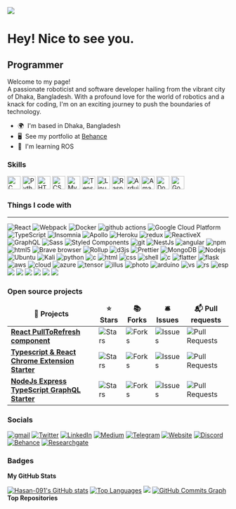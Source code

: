 ![](https://media.licdn.com/dms/image/D5616AQH5egPKe1M0HA/profile-displaybackgroundimage-shrink_350_1400/0/1698330734421?e=1703721600&v=beta&t=jUhbxrwEiD-kEDprLg1X0LPdM7Y6L8JDNNVRJe26sU8)
# Hey! Nice to see you.



Programmer
----------
Welcome to my page!</br>A passionate roboticist and software developer hailing from the vibrant city of Dhaka, Bangladesh. With a profound love for the world of robotics and a knack for coding, I'm on an exciting journey to push the boundaries of technology.

*   🌍  I'm based in Dhaka, Bangladesh
*   🖥️  See my portfolio at [Behance](https://www.behance.net/abdullahhasan35)
*   🧠  I'm learning ROS



### Skills
<p align="left">
<a href="https://docs.microsoft.com/en-us/cpp/?view=msvc-170" target="_blank" rel="noreferrer"><img src="https://raw.githubusercontent.com/danielcranney/readme-generator/main/public/icons/skills/c-colored.svg" width="30" height="30" alt="C" /></a>  <a href="https://www.python.org/" target="_blank" rel="noreferrer"><img src="https://raw.githubusercontent.com/danielcranney/readme-generator/main/public/icons/skills/python-colored.svg" width="30" height="30" alt="Python" /></a>  <a href="https://developer.mozilla.org/en-US/docs/Glossary/HTML5" target="_blank" rel="noreferrer"><img src="https://raw.githubusercontent.com/danielcranney/readme-generator/main/public/icons/skills/html5-colored.svg" width="30" height="30" alt="HTML5" /></a>  <a href="https://www.w3.org/TR/CSS/#css" target="_blank" rel="noreferrer"><img src="https://raw.githubusercontent.com/danielcranney/readme-generator/main/public/icons/skills/css3-colored.svg" width="30" height="30" alt="CSS3" /></a>  <a href="https://www.mysql.com/" target="_blank" rel="noreferrer"><img src="https://raw.githubusercontent.com/danielcranney/readme-generator/main/public/icons/skills/mysql-colored.svg" width="30" height="30" alt="MySQL" /></a>  <a href="https://www.tensorflow.org/" target="_blank" rel="noreferrer"><img src="https://raw.githubusercontent.com/danielcranney/readme-generator/main/public/icons/skills/tensorflow-colored.svg" width="30" height="30" alt="TensorFlow" /></a>  <a href="https://www.linux.org" target="_blank" rel="noreferrer"><img src="https://raw.githubusercontent.com/danielcranney/readme-generator/main/public/icons/skills/linux-colored.svg" width="30" height="30" alt="Linux" /></a>  <a href="https://www.raspberrypi.org/" target="_blank" rel="noreferrer"><img src="https://raw.githubusercontent.com/danielcranney/readme-generator/main/public/icons/skills/raspberrypi-colored.svg" width="30" height="30" alt="Raspberry Pi" /></a>  <a href="https://store.arduino.cc/?gclid=Cj0KCQjw2eilBhCCARIsAG0Pf8uueBifykWcsSS4LPESeGQfxGVKJYnzV7bz471XfknQJy_1VINVWM8aAkLtEALw_wcB" target="_blank" rel="noreferrer"><img src="https://raw.githubusercontent.com/danielcranney/readme-generator/main/public/icons/skills/arduino-colored.svg" width="30" height="30" alt="Arduino" /></a>  <a href="https://aws.amazon.com" target="_blank" rel="noreferrer"><img src="https://raw.githubusercontent.com/danielcranney/readme-generator/main/public/icons/skills/aws-colored.svg" width="30" height="30" alt="Amazon Web Services" /></a>  <a href="https://www.docker.com/" target="_blank" rel="noreferrer"><img src="https://raw.githubusercontent.com/danielcranney/readme-generator/main/public/icons/skills/docker-colored.svg" width="30" height="30" alt="Docker" /></a>  <a href="https://cloud.google.com/" target="_blank" rel="noreferrer"><img src="https://raw.githubusercontent.com/danielcranney/readme-generator/main/public/icons/skills/googlecloud-colored.svg" width="30" height="30" alt="Google Cloud" /></a>
                    </p>
		    
### Things I code with
----------
<p text-align="justify">
  <img alt="React" src="https://img.shields.io/badge/-React-45b8d8?style=flat-square&logo=react&logoColor=white" />
  <img alt="Webpack" src="https://img.shields.io/badge/-Webpack-8DD6F9?style=flat-square&logo=webpack&logoColor=white" /> 
  <img alt="Docker" src="https://img.shields.io/badge/-Docker-46a2f1?style=flat-square&logo=docker&logoColor=white" />
  <img alt="github actions" src="https://img.shields.io/badge/-Github_Actions-2088FF?style=flat-square&logo=github-actions&logoColor=white" />
  <img alt="Google Cloud Platform" src="https://img.shields.io/badge/-Google_Cloud_Platform-1a73e8?style=flat-square&logo=google-cloud&logoColor=white" />
  <img alt="TypeScript" src="https://img.shields.io/badge/-TypeScript-007ACC?style=flat-square&logo=typescript&logoColor=white" />
  <img alt="Insomnia" src="https://img.shields.io/badge/-Insomnia-5849BE?style=flat-square&logo=insomnia&logoColor=white" />
  <img alt="Apollo" src="https://img.shields.io/badge/-Apollo%20GraphQL-311C87?style=flat-square&logo=apollo-graphql&logoColor=white" />
  <img alt="Heroku" src="https://img.shields.io/badge/-Heroku-430098?style=flat-square&logo=heroku&logoColor=white" />
  <img alt="redux" src="https://img.shields.io/badge/-Redux-764ABC?style=flat-square&logo=redux&logoColor=white" />
  <img alt="ReactiveX" src="https://img.shields.io/badge/-RxJs-B7178C?style=flat-square&logo=reactivex&logoColor=white" />
  <img alt="GraphQL" src="https://img.shields.io/badge/-GraphQL-E10098?style=flat-square&logo=graphql&logoColor=white" />
  <img alt="Sass" src="https://img.shields.io/badge/-Sass-CC6699?style=flat-square&logo=sass&logoColor=white" />
  <img alt="Styled Components" src="https://img.shields.io/badge/-Styled_Components-db7092?style=flat-square&logo=styled-components&logoColor=white" />
  <img alt="git" src="https://img.shields.io/badge/-Git-F05032?style=flat-square&logo=git&logoColor=white" />
  <img alt="NestJs" src="https://img.shields.io/badge/-NestJs-ea2845?style=flat-square&logo=nestjs&logoColor=white" />
  <img alt="angular" src="https://img.shields.io/badge/-Angular-DD0031?style=flat-square&logo=angular&logoColor=white" />
  <img alt="npm" src="https://img.shields.io/badge/-NPM-CB3837?style=flat-square&logo=npm&logoColor=white" />
  <img alt="html5" src="https://img.shields.io/badge/-HTML5-E34F26?style=flat-square&logo=html5&logoColor=white" />
  <img alt="Brave browser" src="https://img.shields.io/badge/-Brave_Browser-FB542B?style=flat-square&logo=brave&logoColor=white" />
  <img alt="Rollup" src="https://img.shields.io/badge/-Rollup-EC4A3F?style=flat-square&logo=rollup.js&logoColor=white" />
  <img alt="d3js" src="https://img.shields.io/badge/-D3.js-F9A03C?style=flat-square&logo=d3.js&logoColor=white" />
  <img alt="Prettier" src="https://img.shields.io/badge/-Prettier-F7B93E?style=flat-square&logo=prettier&logoColor=white" />
  <img alt="MongoDB" src="https://img.shields.io/badge/-MongoDB-13aa52?style=flat-square&logo=mongodb&logoColor=white" />
  <img alt="Nodejs" src="https://img.shields.io/badge/-Nodejs-43853d?style=flat-square&logo=Node.js&logoColor=white" />
  <img alt="Ubuntu" src="https://img.shields.io/badge/Ubuntu-E95420?style=flat-square&logo=ubuntu&logoColor=white" />
<img alt="Kali" src="https://img.shields.io/badge/Kali_Linux-557C94?style=flat-square&logo=kali-linux&logoColor=white" />
<img alt="python" src="https://img.shields.io/badge/Python-14354C?style=flat-square&logo=python&logoColor=white" />
<img alt="c" src="https://img.shields.io/badge/C-00599C?style=flat-square&logo=c&logoColor=white" />
<img alt="html" src="https://img.shields.io/badge/HTML5-E34F26?style=flat-square&logo=html5&logoColor=white" />
<img alt="css" src="https://img.shields.io/badge/CSS3-1572B6?style=flat-square&logo=css3&logoColor=white" />
<img alt="shell" src="https://img.shields.io/badge/Shell_Script-121011?style=flat-square&logo=gnu-bash&logoColor=white" />
<img alt="c" src="https://img.shields.io/badge/C-00599C?style=flat-square&logo=c&logoColor=white" />
<img alt="flatter" src="https://img.shields.io/badge/Flutter-02569B?style=flat-square&logo=flutter&logoColor=white" />
<img alt="flask" src="https://img.shields.io/badge/Flask-000000?style=flat-square&logo=flask&logoColor=white" />
<img alt="aws" src="https://img.shields.io/badge/Amazon_AWS-232F3E?style=flat-square&logo=amazon-aws&logoColor=white" />
<img alt="cloud" src="https://img.shields.io/badge/Google_Cloud-4285F4?style=flat-square&logo=google-cloud&logoColor=white" />
<img alt="azure" src="https://img.shields.io/badge/Microsoft_Azure-0089D6?style=flat-square&logo=microsoft-azure&logoColor=white" />
<img alt="tensor" src="https://img.shields.io/badge/TensorFlow-FF6F00?style=flat-square&logo=tensorflow&logoColor=white" />
<img alt="illus" src="https://img.shields.io/badge/Adobe%20Illustrator-FF9A00?style=flat-square&logo=adobe%20illustrator&logoColor=white" />
<img alt="photo" src="https://img.shields.io/badge/Adobe%20Photoshop-31A8FF?style=flat-square&logo=Adobe%20Photoshop&logoColor=black" />
<img alt="arduino" src="https://img.shields.io/badge/Arduino_IDE-00979D?style=flat-square&logo=arduino&logoColor=white" />
<img alt="vs" src="https://img.shields.io/badge/Visual_Studio-5C2D91?style=flat-square&logo=visual%20studio&logoColor=white" />
<img alt="rs" src="https://img.shields.io/badge/Raspberry%20Pi-A22846?style=flat-square&logo=Raspberry%20Pi&logoColor=white" />
<img alt="esp" src="https://img.shields.io/badge/espressif-E7352C?style=flat-square&logo=espressif&logoColor=white" />	
<img src="https://img.shields.io/badge/Robotics-brown?style=flat-square&logo=espressif&logoColor=white" />	
<img src="https://img.shields.io/badge/Machine Learning-green?style=flat-square&logo=espressif&logoColor=white" />	
<img src="https://img.shields.io/badge/Deep Learning-red?style=flat-square&logo=espressif&logoColor=white" />	
<img src="https://img.shields.io/badge/Computer Vision-magenta?style=flat-square&logo=espressif&logoColor=white" />	
<img src="https://img.shields.io/badge/Natural Language Processing-yellow?style=flat-square&logo=espressif&logoColor=white" />	
<img src="https://img.shields.io/badge/Reinforcement Learning-blue?style=flat-square&logo=espressif&logoColor=white" />	 
</p>


<h3>Open source projects</h3>
<table>
  <thead align="center">
    <tr border: none;>
      <td><b>🎁 Projects</b></td>
      <td><b>⭐ Stars</b></td>
      <td><b>📚 Forks</b></td>
      <td><b>🛎 Issues</b></td>
      <td><b>📬 Pull requests</b></td>
    </tr>
  </thead>
  <tbody>
    <tr>
      <td><a href="https://github.com/thmsgbrt/react-simple-pull-to-refresh"><b>React PullToRefresh component</b></a></td>
      <td><img alt="Stars" src="https://img.shields.io/github/stars/thmsgbrt/react-simple-pull-to-refresh?style=flat-square&labelColor=343b41"/></td>
      <td><img alt="Forks" src="https://img.shields.io/github/forks/thmsgbrt/react-simple-pull-to-refresh?style=flat-square&labelColor=343b41"/></td>
      <td><img alt="Issues" src="https://img.shields.io/github/issues/thmsgbrt/react-simple-pull-to-refresh?style=flat-square&labelColor=343b41"/></td>
      <td><img alt="Pull Requests" src="https://img.shields.io/github/issues-pr/thmsgbrt/react-simple-pull-to-refresh?style=flat-square&labelColor=343b41"/></td>
    </tr>
	  <tr>
      <td><a href="https://github.com/thmsgbrt/Chrome-Extension-with-React-and-Typescript-Starter-Pack"><b>Typescript & React Chrome Extension Starter</b></a></td>
      <td><img alt="Stars" src="https://img.shields.io/github/stars/thmsgbrt/Chrome-Extension-with-React-and-Typescript-Starter-Pack?style=flat-square&labelColor=343b41"/></td>
      <td><img alt="Forks" src="https://img.shields.io/github/forks/thmsgbrt/Chrome-Extension-with-React-and-Typescript-Starter-Pack?style=flat-square&labelColor=343b41"/></td>
      <td><img alt="Issues" src="https://img.shields.io/github/issues/thmsgbrt/Chrome-Extension-with-React-and-Typescript-Starter-Pack?style=flat-square&labelColor=343b41"/></td>
      <td><img alt="Pull Requests" src="https://img.shields.io/github/issues-pr/thmsgbrt/Chrome-Extension-with-React-and-Typescript-Starter-Pack?style=flat-square&labelColor=343b41"/></td>
    </tr>
    <tr>
      <td><a href="https://github.com/thmsgbrt/nodejs-typescript-express-apollo-graphql-starter"><b>NodeJs Express TypeScript GraphQL Starter</b></a></td>
      <td><img alt="Stars" src="https://img.shields.io/github/stars/thmsgbrt/nodejs-typescript-express-apollo-graphql-starter?style=flat-square&labelColor=343b41"/></td>
      <td><img alt="Forks" src="https://img.shields.io/github/forks/thmsgbrt/nodejs-typescript-express-apollo-graphql-starter?style=flat-square&labelColor=343b41"/></td>
      <td><img alt="Issues" src="https://img.shields.io/github/issues/thmsgbrt/nodejs-typescript-express-apollo-graphql-starter?style=flat-square&labelColor=343b41"/></td>
      <td><img alt="Pull Requests" src="https://img.shields.io/github/issues-pr/thmsgbrt/nodejs-typescript-express-apollo-graphql-starter?style=flat-square&labelColor=343b41"/></td>
    </tr>
  </tbody>
</table>

### Socials     
		    
<p><a href="https://www.gmail.com" target="_blank"><img alt="gmail" src="https://img.shields.io/badge/Gmail-D14836?style=for-the-badge&logo=gmail&logoColor=white" /></a> <a href="https://twitter.com/" target="_blank"><img alt="Twitter" src="https://img.shields.io/badge/twitter-%231DA1F2.svg?&style=for-the-badge&logo=twitter&logoColor=white" /></a> <a href="https://www.linkedin.com/in/abdullahhasann/" target="_blank"><img alt="LinkedIn" src="https://img.shields.io/badge/linkedin-%230077B5.svg?&style=for-the-badge&logo=linkedin&logoColor=white" /></a> <a href="https://medium.com/" target="_blank"><img alt="Medium" src="https://img.shields.io/badge/medium-%2312100E.svg?&style=for-the-badge&logo=medium&logoColor=white" /></a> <a href="https://github.com/Hasan-091" target="_blank"><img alt="Telegram" src="https://img.shields.io/badge/Telegram-2CA5E0?style=for-the-badge&logo=telegram&logoColor=white" /></a> <a href="https://github.com/Hasan-091" target="_blank"><img alt="Website" src="https://img.shields.io/badge/website-000000?style=for-the-badge&logo=About.me&logoColor=white" /></a> <a href="https://discord.com/users/_abdullahhasan" target="_blank"><img alt="Discord" src="https://img.shields.io/badge/Discord-7289DA?style=for-the-badge&logo=discord&logoColor=white" /></a> <a href="https://www.behance.net/abdullahhasan35" target="_blank"><img alt="Behance" src="https://img.shields.io/badge/Behance-0054F7?style=for-the-badge&logo=behance&logoColor=white" /></a> <a href="https://www.researchgate.net/profile/Abdullah-Hasan-26" target="_blank"><img alt="Researchgate" src="https://img.shields.io/badge/Research_Gate-00CCBB.svg?&style=for-the-badge&logo=ResearchGate&logoColor=white" /></a>
</p>

### Badges
<b>My GitHub Stats</b>


<a href="http://www.github.com/Hasan-091"><img src="https://github-readme-stats.vercel.app/api?username=Hasan-091&show_icons=true&hide=&count_private=true&title_color=0891b2&text_color=ffffff&icon_color=0891b2&bg_color=1c1917&hide_border=true&show_icons=true" alt="Hasan-091's GitHub stats" /></a> <a href="https://github.com/Hasan-091" align="left"><img src="https://github-readme-stats.vercel.app/api/top-langs/?username=Hasan-091&langs_count=10&title_color=0891b2&text_color=ffffff&icon_color=0891b2&bg_color=1c1917&hide_border=true&locale=en&custom_title=Top%20%Languages" alt="Top Languages" /></a> <a href="http://www.github.com/Hasan-091"><img src="https://github-readme-streak-stats.herokuapp.com/?user=Hasan-091&stroke=ffffff&background=1c1917&ring=0891b2&fire=0891b2&currStreakNum=ffffff&currStreakLabel=0891b2&sideNums=ffffff&sideLabels=ffffff&dates=ffffff&hide_border=true" /></a> <a href="http://www.github.com/Hasan-091"><img src="https://github-readme-activity-graph.cyclic.app/graph?username=Hasan-091&bg_color=1c1917&color=ffffff&line=0891b2&point=ffffff&area_color=1c1917&area=true&hide_border=true&custom_title=GitHub%20Commits%20Graph" alt="GitHub Commits Graph" /></a> <b>Top Repositories</b><div width="100%" align="center"></div><br /><br /><br /><br /><br /><br /><br />
